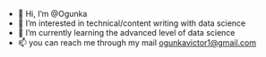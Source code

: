- 👋 Hi, I’m @Ogunka
- 👀 I’m interested in technical/content writing with data science
- 🌱 I’m currently learning the advanced level of data science
- 📫 you can reach me through my mail ogunkavictor1@gmail.com

<!---
Ogunka/Ogunka is a ✨ special ✨ repository because its `README.md` (this file) appears on your GitHub profile.
You can click the Preview link to take a look at your changes.
--->
